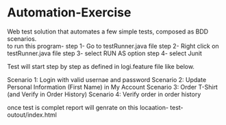 # Automation-Exercise
Web test solution that automates a few simple tests, composed as BDD scenarios.   
to run this program-
step 1- Go to testRunner.java file
step 2- Right click on testRunner.java file
step 3- select RUN AS option
step 4- select Junit

Test will start step by step as defined in logi.feature file like below.

Scenario 1: Login with valid usernae and password
Scenario 2: Update Personal Information (First Name) in My Account
Scenario 3: Order T-Shirt (and Verify in Order History)
Scenario 4: Verify order in order history

once test is complet report will genrate on this locaation- test-outout/index.html


